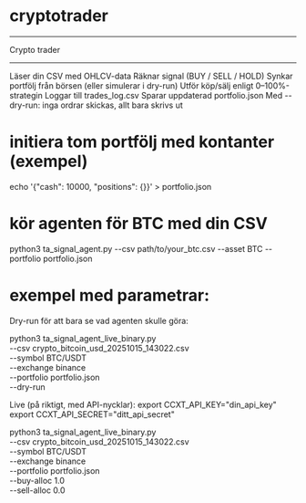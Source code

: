 # cryptotrader
*************
Crypto trader
*************
Läser din CSV med OHLCV-data
Räknar signal (BUY / SELL / HOLD)
Synkar portfölj från börsen (eller simulerar i dry-run)
Utför köp/sälj enligt 0–100%-strategin
Loggar till trades_log.csv
Sparar uppdaterad portfolio.json
Med --dry-run: inga ordrar skickas, allt bara skrivs ut

# initiera tom portfölj med kontanter (exempel)
echo '{"cash": 10000, "positions": {}}' > portfolio.json

# kör agenten för BTC med din CSV
python3 ta_signal_agent.py --csv path/to/your_btc.csv --asset BTC --portfolio portfolio.json

# exempel med parametrar:
Dry-run för att bara se vad agenten skulle göra:

python3 ta_signal_agent_live_binary.py \
  --csv crypto_bitcoin_usd_20251015_143022.csv \
  --symbol BTC/USDT \
  --exchange binance \
  --portfolio portfolio.json \
  --dry-run

Live (på riktigt, med API-nycklar):
export CCXT_API_KEY="din_api_key"
export CCXT_API_SECRET="ditt_api_secret"

python3 ta_signal_agent_live_binary.py \
  --csv crypto_bitcoin_usd_20251015_143022.csv \
  --symbol BTC/USDT \
  --exchange binance \
  --portfolio portfolio.json \
  --buy-alloc 1.0 \
  --sell-alloc 0.0

